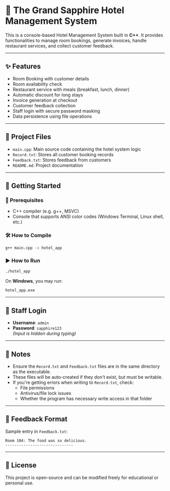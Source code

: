 
# 🏨 The Grand Sapphire Hotel Management System

This is a console-based Hotel Management System built in **C++**. It provides functionalities to manage room bookings, generate invoices, handle restaurant services, and collect customer feedback.

---

## ✨ Features

- Room Booking with customer details
- Room availability check
- Restaurant service with meals (breakfast, lunch, dinner)
- Automatic discount for long stays
- Invoice generation at checkout
- Customer feedback collection
- Staff login with secure password masking
- Data persistence using file operations

---

## 📂 Project Files

- `main.cpp`: Main source code containing the hotel system logic
- `Record.txt`: Stores all customer booking records
- `Feedback.txt`: Stores feedback from customers
- `README.md`: Project documentation

---

## 🚀 Getting Started

### 🔧 Prerequisites

- C++ compiler (e.g. g++, MSVC)
- Console that supports ANSI color codes (Windows Terminal, Linux shell, etc.)

### 🛠️ How to Compile

```bash
g++ main.cpp -o hotel_app
```

### ▶️ How to Run

```bash
./hotel_app
```

On **Windows**, you may run:

```cmd
hotel_app.exe
```

---

## 🔐 Staff Login

- **Username**: `admin`
- **Password**: `sapphire123`  
  _(Input is hidden during typing)_

---

## 📝 Notes

- Ensure the `Record.txt` and `Feedback.txt` files are in the same directory as the executable.
- These files will be auto-created if they don't exist, but must be writable.
- If you're getting errors when writing to `Record.txt`, check:
  - File permissions
  - Antivirus/file lock issues
  - Whether the program has necessary write access in that folder

---

## 💬 Feedback Format

Sample entry in `Feedback.txt`:
```
Room 104: The food was so delicious.
------------------------------
```

---

## 📜 License

This project is open-source and can be modified freely for educational or personal use.
